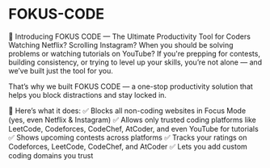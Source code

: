 # FOKUS-CODE
🚀 Introducing FOKUS CODE — The Ultimate Productivity Tool for Coders
Watching Netflix? Scrolling Instagram? When you should be solving problems or watching tutorials on YouTube?
If you're prepping for contests, building consistency, or trying to level up your skills, you’re not alone — and we’ve built just the tool for you.

That’s why we built FOKUS CODE — a one-stop productivity solution that helps you block distractions and stay locked in.

🔐 Here’s what it does:
✅ Blocks all non-coding websites in Focus Mode (yes, even Netflix & Instagram)
✅ Allows only trusted coding platforms like LeetCode, Codeforces, CodeChef, AtCoder, and even YouTube for tutorials
✅ Shows upcoming contests across platforms
✅ Tracks your ratings on Codeforces, LeetCode, CodeChef, and AtCoder
✅ Lets you add custom coding domains you trust
